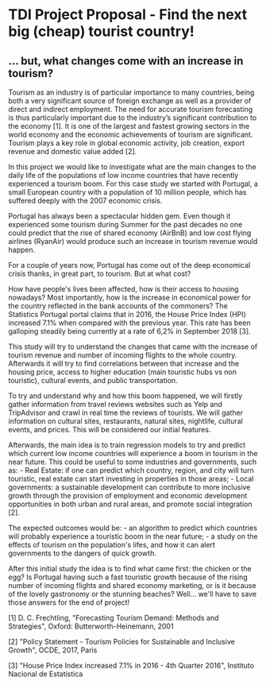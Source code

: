 # TDI Project Proposal - Find the next big (cheap) tourist country! 
## ... but, what changes come with an increase in tourism?

Tourism as an industry is of particular importance to many countries, being both a very significant source of foreign exchange as well as a provider of direct and indirect employment. The need for accurate tourism forecasting is thus particularly important due to the industry’s significant contribution to the economy [1]. It is one of the largest and fastest growing sectors in the world economy and the economic achievements of tourism are significant. Tourism plays a key role in global economic activity, job creation, export revenue and domestic value added [2].

In this project we would like to investigate what are the main changes to the daily life of the populations of low income countries that have recently experienced a tourism boom. For this case study we started with Portugal, a small European country with a population of 10 million people, which has suffered deeply with the 2007 economic crisis.

Portugal has always been a spectacular hidden gem. Even though it experienced some tourism during Summer for the past decades no one could predict that the rise of shared economy (AirBnB) and low cost flying airlines (RyanAir) would produce such an increase in tourism revenue would happen.

For a couple of years now, Portugal has come out of the deep economical crisis thanks, in great part, to tourism.
But at what cost?

How have people's lives been affected, how is their access to housing nowadays? Most importantly, how is the increase in economical power for the country reflected in the bank accounts of the commoners? The Statistics Portugal portal claims that in 2016, the House Price Index (HPI) increased 7.1% when compared with the previous year. This rate has been galloping steadily being currently at a rate of 6,2% in September 2018 [3].

This study will try to understand the changes that came with the increase of tourism revenue and number of incoming flights to the whole country. Afterwards it will try to find correlations between that increase and the housing price, access to higher education (main touristic hubs vs non touristic), cultural events, and public transportation.

To try and understand why and how this boom happened, we will firstly gather information from travel reviews websites such as Yelp and TripAdvisor and crawl in real time the reviews of tourists. We will gather information on cultural sites, restaurants, natural sites, nightlife, cultural events, and prices. This will be considered our initial features.

Afterwards, the main idea is to train regression models to try and predict which current low income countries will experience a boom in tourism in the near future. This could be useful to some industries and governments, such as:
    - Real Estate: if one can predict which country, region, and city will turn touristic, real estate can start investing in properties in those areas;
    - Local governments: a sustainable development can contribute to more inclusive growth through the provision of employment and economic development opportunities in both urban and rural areas, and promote social integration [2].

The expected outcomes would be:
    - an algorithm to predict which countries will probably experience a touristic boom in the near future;
    - a study on the effects of tourism on the population's lifes, and how it can alert governments to the dangers of quick growth.


After this initial study the idea is to find what came first: the chicken or the egg?
Is Portugal having such a fast touristic growth because of the rising number of incoming flights and shared economy marketing, or is it because of the lovely gastronomy or the stunning beaches? Well... we'll have to save those answers for the end of project!

[1] D. C. Frechtling, "Forecasting Tourism Demand: Methods and Strategies", Oxford: Butterworth-Heinemann, 2001

[2] "Policy Statement - Tourism Policies for Sustainable and Inclusive Growth", OCDE, 2017, Paris

[3] "House Price Index increased 7.1% in 2016 - 4th Quarter 2016", Instituto Nacional de Estatística
